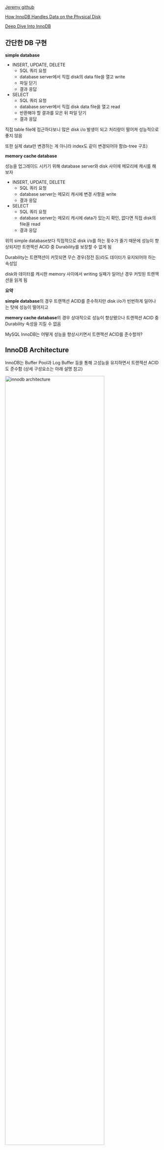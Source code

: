 [Jeremy github](https://github.com/jeremycole/innodb_diagrams/blob/master/images/InnoDB_Structures.pdf)

[How InnoDB Handles Data on the Physical Disk](https://hidetatz.medium.com/how-innodb-writes-data-on-the-disk-1b109a8a8d14)

[Deep Dive Into InnoDB](https://medium.com/@sameersoin/deep-dive-into-data-storage-in-databases-the-innodb-engine-7ec0a55e3886)

## 간단한 DB 구현

**simple database**
- INSERT, UPDATE, DELETE
    - SQL 쿼리 요청
    - database server에서 직접 disk의 data file을 열고 write
    - 파일 닫기
    - 결과 응답
- SELECT
    - SQL 쿼리 요청
    - database server에서 직접 disk data file을 열고 read
    - 반환해야 할 결과를 모은 뒤 파일 닫기
    - 결과 응답

직접 table file에 접근하다보니 많은 disk i/o 발생이 되고 처리량이 떨어져 성능적으로 좋지 않음

또한 실제 data만 변경하는 게 아니라 index도 같이 변경되어야 함(b-tree 구조)

**memory cache database**


성능을 업그레이드 시키기 위해 database server와 disk 사이에 메모리에 캐시를 해보자
- INSERT, UPDATE, DELETE
    - SQL 쿼리 요청
    - database server는 메모리 캐시에 변경 사항을 write
    - 결과 응답
- SELECT
    - SQL 쿼리 요청
    - database server는 메모리 캐시에 data가 있는지 확인, 없다면 직접 disk의 file을 read
    - 결과 응답

위의 simple database보다 직접적으로 disk i/o를 하는 횟수가 줄기 때문에 성능이 향상되지만 트랜잭션 ACID 중 Durability를 보장할 수 없게 됨

Durability는 트랜잭션이 커밋되면 무슨 경우(정전 등)라도 데이터가 유지되어야 하는 속성임

disk와 데이터를 캐시한 memory 사이에서 writing 실패가 일어난 경우 커밋된 트랜잭션을 읽게 됨

**요약**

**simple database**의 경우 트랜잭션 ACID를 준수하지만 disk i/o가 빈번하게 일어나는 탓에 성능이 떨어지고

**memory cache database**의 경우 상대적으로 성능이 향상됐으나 트랜잭션 ACID 중 Durability 속성을 지킬 수 없음

MySQL InnoDB는 어떻게 성능을 향상시키면서 트랜잭션 ACID를 준수할까?

## InnoDB Architecture

InnoDB는 Buffer Pool과 Log Buffer 등을 통해 고성능을 유지하면서 트랜잭션 ACID도 준수함 (상세 구성요소는 아래 설명 참고)

<img src="./images/innodb architecture.png" alt="innodb architecture" style="width: 80%; height: 80%"/>

---

<img src="./images/innodb architecture2.png" alt="innodb architecture2" style="width: 90%; height: 90%"/>

## InnoDB Data Units

### Tablespace

tablespace는 하나 이상의 **data file**(binary file)을 저장하는 논리적 저장 컨테이너임

data file은 binary로 디스크에 저장되며 InnoDB의 기본 저장단위인 page 또는 block으로 구성됨

데이터베이스의 테이블과 인덱스같은 연관된(related) 데이터베이스 객체를 그룹화하고

InnoDB의 데이터 저장을 위한 최상위 구조 역할을 함(InnoDB의 테이블과 인덱스가 Tablespace에 저장됨)

**tablespace 종류**
- System Tablespace
  - MySQL의 기본 Tablespace로, data dictionary, change buffer, transaction log 등 중요한 시스템 데이터를 저장함
  - `ibdata1` 파일로 저장됨
  - <img src="./images/ibdata1.png" alt="ibdata1"/>
- General Tablespace
  - 하나의 Tablespace에 여러 테이블을 저장한 Tablespace
  - 특정 용도의 테이블들을 논리적으로 그룹화하여 저장하는 데 유용함
- File-per-Table Tablespace
  - 각 테이블과 인덱스를 별도의 파일로 저장하는 Tablespace
  - 테이블마다 `*.idb` 파일에 저장됨
  - <img src="./images/table idb.png" alt="table idb"/>
- Temporary Tablespace
  - 임시 데이터를 저장하는 데 사용되는 Tablespace
  - 임시 테이블, 중간 결과 등 저장
  - 글로벌 temp: `ibtmp1`, 세션별 temp: `temp_n.ibt`
  - <img src="./images/ibtmp1.png" alt="ibtmp1"/> <img src="./images/temp_ibt.png" alt="temp_ibt"/>

**Tablespace 구성 요소**
- Data page
  - Tablespace 내에서 데이터를 저장하는 기본 단위(일반적으로 16KB)
- Extent
  - 여러 Data Page를 묶은 단위로, 효율적으로 데이터 저장 공간을 관리하기 위해 사용
- Segment
  - Index Segment, Data Segment 등 Data Page와 Extent를 포함하는 논리적 그룹

### Pages

tablespace에 저장되는 각 data file는 page로 구성됨

page는 InnoDB에서 disk에 저장된 물리적인 binary data file을 다루는 기본 저장단위로 보통 16KB 사이즈를 가짐

테이블의 실제 row/index를 저장하는 요소로 각 page는 한 개 이상의 row나 index를 저장함 

**page 종류** 
- Data Pages  : 실제 table 데이터를 포함한 page
- Index Pages : B-tree 구조로 인덱스를 저장한 page
- Undo Pages  : 트랜잭션 롤백 시 사용될 데이터를 저장한 page
- System Pages: tablespace 자체에 대한 정보를 포함한 page

**page 구조**
- page header
- data area
- page trailer

### Blocks

보통 **"block"** 은 OS나 disk 수준에서 물리적 저장 단위를 일컬음

InnoDB에선 block을 고정된 크기의 데이터 단위로써 page와 혼용하여 표현함

### Relationship and Interaction between Tablespaces,Data files, Pages(Blocks) 

Hierarchy
- Tablespace > Data Files> Pages(Blocks)
- tablespaces  : data file에 대한 논리적 컨테이너
- data files   : pages(block)로 구성되어 디스크에 위치한 물리적 파일
- pages(blocks): 실제 데이터를 저장하는 기본 단위 

Physical and Logical Management
- tablespaces, data files: 스토리지 관리를 위한 논리적 구조
- pages: 스토리지 물리적 할당을 나타냄 

I/O Operations: 
- page 수준에서 read/write 작업 수행
- 단 하나의 row만 필요하거나 수정되는 경우에도 전체 page를 read/write함

### Clustered Index with Primary Key

InnoDB는 클러스터된 인덱스(일반적으로 기본 키)를 기반으로 테이블 데이터를 구성함

즉, 실제 데이터 row는 기본 키 순서로 저장됨

기본 키를 기반으로 한 쿼리(정렬이나 range scan)를 사용할 때 row에 접근하는 속도가 빨라짐

### Secondary Indexes

InnoDB의 보조 인덱스는 실제 row의 물리적 위치에 대한 포인터가 대신 해당 row의 기본 키 값을 저장함

## Buffer Pool, Log Buffer

매번 디스크 i/o 작업을 하면 성능이 떨어지므로 InnoDB는 메모리 영역에서 두 종류의 캐시를 사용해서 디스크 i/o 작업을 줄여 성능을 최적화함

Buffer Pool
- page(data page, index page 등)을 가지고 있는 메모리 영역
- LRU(Least Recently Used) 알고리즘 사용 (자주 사용되는 page는 보관하고, 적게 사용되는 page는 버리고 새로운 page 저장)
- 트랜잭션 커밋 시 변경사항은 **Dirty Page**로 표시되고 Buffer Pool의 Flush 리스트에 보관됨
 
Log Buffer
- Log 데이터를 가지고 있는 Buffer
- 시스템이 실패해도 트랜잭션 보장(무결성)을 위해 사용되며 트랜잭션 로그는 InnoDB의 Log와 동일함
- Log의 공식 명칭은 "Redo log"이며 `ib_log_file` 형태로 표현됨
- Log는 변경된 값을 포함하고 있어서 시스템이 실패한 경우, log 파일을 통해 복구할 수 있음
- "Binlog"는 MySQL server layer에서 작성되는 log로 storage engine의 Log와 전혀 다른 것임

## Log System in InnoDB

InnoDB는 데이터베이스 무결성, 일관성, 지속성을 위해 로그 파일에 변경사항을 기록함

로그 파일은 시스템 실패, 충돌, 복제, 추적, 트랜잭션 롤백, 재수행 등의 용도로 사용됨

### Write-Ahead Logging (WAL)

WAL은 데이터베이스가 데이터의 무결성(Integrity)과 지속성(Durability)를 보장하기 위해 사용되는 기본 개념임

**실제 물리 디스크에 반영하기 전에, 먼저 로그 파일에 변경사항을 로그**해야

시스템 실패, 충돌이 발생한 경우 데이터베이스는 로그를 통해 데이터를 복구하여 트랜잭션 ACID를 유지할 수 있음

Log Buffer와 Redo Log가 이 역할을 담당함

**InnoDB WAL 동작 과정**
- 트랜잭션 커밋으로 데이터 변경사항이 메모리의 Buffer Pool에 작성됨(dirty page)
- 변경사항이 disk에 반영되기 전에 Redo Log에도 기록함
- Buffer Pool의 데이터가 디스크의 데이터 파일에 flush
- 문제가 발생한 경우 InnoDB는 redo log를 사용해서 트랜잭션을 다시 실행해서 데이터베이스를 일관된 상태로 만듦

### Types of Log Files in InnoDB

#### Redo Logs (WAL Logs)

InnoDB의 WAL 시스템 주요 구성 요소로, 실제 디스크의 데이터 파일에 반영되기 전에 데이터 수준에서 발생된 모든 변경사항(insert, delete, update)을 기록함

시스템 충돌, 실패 시 데이터베이스 일관성 유지를 위해 트랜잭션을 다시 실행하는 데 사용됨

또한 데이터베이스 스키마(메모리를 거치지 않고 직접 disk에 작성) 변경사항(테이블의 물리적인 구조 변경)도 redo log에 기록됨 - 다만 복제에 관한 건 binary log에서 기록

#### Undo Logs

트랜잭션 롤백과 MVCC에서 사용되는 로그 파일로, 트랜잭션에 의해 수정된 데이터베이스 레코드의 이전 값(old value)을 기록함

MVCC(Multi-Version Concurrency Control)에 사용되는 버전 관리 메커니즘을 제공

#### Binary Logs (Binlogs)

MySQL의 복제(replication), 데이터 복구 절차에 사용되는 로그 파일

데이터베이스의 모든 변경사항을 기록함 (redo log와 달리 다른 데이터베이스로의 복제에 적합한 형식으로 기록)

또한 모든 DDL 변경사항을 기록하여 master에서 실행된 스키마 변경사항을 slave 데이터베이스에도 적용할 수 있도록 하거나 추적을 가능하게 함

#### General Query and Slow Query Logs

모니터링, 트러블 슈팅 용 로그 파일

general query log: server가 받은 모든 쿼리 기록

slow qeury log: 실행 시간이 특정 시간보다 더 오래 걸린 쿼리 기록

## Transaction Manangement

### Checkpoint

데이터 무결성을 유지하고 시스템 실패로 인해 로그 파일로부터 데이터를 복구해야 될 때 복구 시간을 줄이기 위해 사용되는 메커니즘으로, Buffer Pool에 있는 Dirty page를 disk에 주기적으로 기록하여 데이터 일관성을 보장함

Checkpoint가 발생하면 InnoDB는 log 파일과 tablespace file의 동기화를 위해 Buffer Pool의 dirty page들을 tablespace file에 flush하고 log 파일에 "Checkpoint record"를 write함

Checkpoint 알고리즘 중 InnoDB는 "Fuzzy checkpoint" 알고리즘을 사용함

## Multi-Version Concurrency Control (MVCC)

MVCC는 read operation 시 row를 잠구지 않고 높은 트랜잭션 처리량과 일관성을 달성하기 위해 InnoDB에서 사용하는 동시성 제어 방법임

주 목적은 잠금을 사용하지 않는 일관된 읽기를 제공하는 데 있음

**Versioning Mechanism**

row를 여러 가지 버전으로 관리해서, 트랜잭션 격리 수준(isolation)에 따라 특정 시점의 데이터베이스 스냅샷을 확인함

다른 트랜잭션의 작업이 완료되기를 기다리지 않고 여러 트랜잭션이 동시에 read/write를 수행할 수 있음

- 예시
    - A 트랜잭션이 row를 업데이트
    - 해당 row는 undo log에 원래 버전이 기록되고, 새로운 버전은 buffer pool에 저장됨
    - B 트랜잭션에서 row를 읽을 때 `READ_UNCOMMITTED`인 경우 buffer pool의 새로운 버전을 읽음
    - `READ_COMMITTED` 인 경우 undo log의 원래 버전을 읽음

**Read Views**

트랜잭션이 데이터를 읽을 때 일관적인 스냅샷을 볼 수 있도록 InnoDB가 "read view"를 생성함으써 트랜잭션에 표시되는 row의 버전을 식별함

**Row Versions**

트랜잭션이 row를 수정할 때 기존 데이터를 덮어쓰지 않고, 새로운 row version을 **undo log**에 기록함

다른 트랜잭션에서 변경사항이 반영되기 전의 오리지널 버전을 확인할 수 있음

**Visibility Check**

row에 접근하기 전 InnoDB는 visibility check를 수행해서 기다려야 되는지, 현재 버전이나 이전 버전 확인해야 되는지 결정함

**Purge Process**

InnoDB는 주기적으로 더이상 필요없는 오래된 버전의 row(undo log)를 삭제하여 공간을 비우고 성능을 유지함

오랜 시간 동안 특정 트랜잭션이 유지되면 undo log를 삭제하지 못하고 유지해야 하기 때문에 문제가 발생할 수 있다

## Double Write Buffer

InnoDB가 tablespace file에 dirty page를 write할 때 내부적으로 가장 먼저 **"Double Write Buffer"** 이라는 곳에 변경사항을 write함

이후 tablespace file에 fsync함

double write buffer는 메모리가 아닌 "disk"에 위치하며 시스템 실패로 인해 데이터가 깨지거나 일부분만 write된 경우 log file 이전에 복구하는 용도로 사용됨



## Data Operation

**Insert, Update, Delete**

데이터 삽입, 수정, 삭제 시 InnoDB는 Buffer Pool의 page를 수정함

변경사항은 제어된 방식으로 I/O 작업을 최적화 디스크에 플러시됨  

page가 데이터 삽입으로 가득차면 page가 분할되고 데이터가 재배포되어 인덱스의 b-tree 구조를 유지함 

**read**

InnoDB는 데이터를 가져올 때 가장 먼저 Buffer Pool을 확인하고, 만약 없다면 Tablespace file에 접근하여 데이터를 가져온 뒤 Buffer Poll에 저장하면서 결과를 반환함

Tablespace file은 disk에 저장된 실제 데이터와 인덱스를 가진 파일로 `*.idb` 확장자를 가짐

**write**

트랜잭션이 데이터 변경 작업을 수행할 때, 해당 변경 사항은 먼저 Log Buffer에 기록됨

Log Buffer가 가득 차거나 트랜잭션이 커밋되면 Log 파일들은 disk에 flush됨

데이터는 Buffer Pool의 dirty page로 표시되며 Checkpoint가 발생하면서 disk에 flush되는데,

Double Write Buffer를 활성화한 경우 dirty page는 Double Write Buffer에 작성되며, 이후에 tablespace에 fsync됨

그리고 log file에 "Checkpoint Record"를 작성함(시스템 실패 시 이 부분부터 복구 시작)
